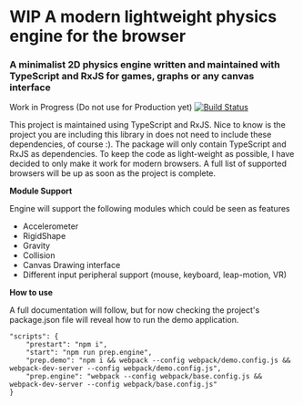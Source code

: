 # WIP A modern lightweight physics engine for the browser
### A minimalist 2D physics engine written and maintained with TypeScript and RxJS for games, graphs or any canvas interface

Work in Progress (Do not use for Production yet) [![Build Status](https://travis-ci.org/code0wl/2d-physics-engine.svg?branch=master)](https://travis-ci.org/code0wl/2d-physics-engine)

This project is maintained using TypeScript and RxJS. 
Nice to know is the project you are including this library in does not need to include these dependencies, of course :).
The package will only contain TypeScript and RxJS as dependencies. To keep the code as light-weight as possible, I have decided to only make it work for modern browsers.
A full list of supported browsers will be up as soon as the project is complete.

**Module Support** 

Engine will support the following modules which could be seen as features

- Accelerometer
- RigidShape
- Gravity
- Collision
- Canvas Drawing interface
- Different input peripheral support (mouse, keyboard, leap-motion, VR)

**How to use**

A full documentation will follow, but for now checking the project's package.json file will reveal how to run the demo application.

```npm
"scripts": {
    "prestart": "npm i",
    "start": "npm run prep.engine",
    "prep.demo": "npm i && webpack --config webpack/demo.config.js &&  webpack-dev-server --config webpack/demo.config.js",
    "prep.engine": "webpack --config webpack/base.config.js && webpack-dev-server --config webpack/base.config.js"
}
```

